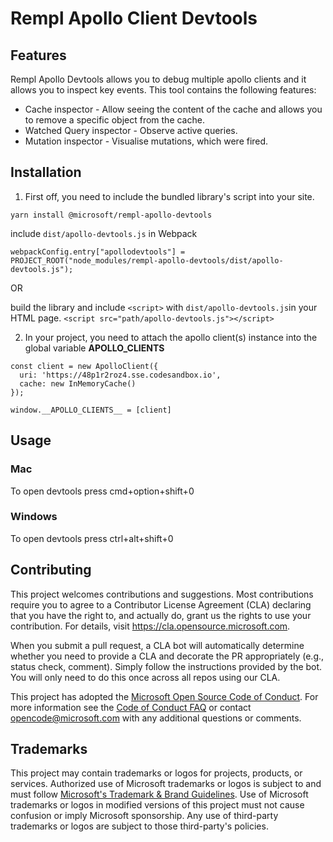 # Rempl Apollo Client Devtools

## Features
Rempl Apollo Devtools allows you to debug multiple apollo clients and it allows you to inspect key events. This tool contains the following features:

- Cache inspector - Allow seeing the content of the cache and allows you to remove a specific object from the cache.
- Watched Query inspector - Observe active queries.
- Mutation inspector - Visualise mutations, which were fired.

## Installation
1. First off, you need to include the bundled library's script into your site.
```
yarn install @microsoft/rempl-apollo-devtools
```
include `dist/apollo-devtools.js` in Webpack
```
webpackConfig.entry["apollodevtools"] = PROJECT_ROOT("node_modules/rempl-apollo-devtools/dist/apollo-devtools.js");
```
OR

build the library and include `<script>` with `dist/apollo-devtools.js`in your HTML page.
`<script src="path/apollo-devtools.js"></script>`

2. In your project, you need to attach the apollo client(s) instance into the global variable __APOLLO_CLIENTS__
```
const client = new ApolloClient({
  uri: 'https://48p1r2roz4.sse.codesandbox.io',
  cache: new InMemoryCache()
});

window.__APOLLO_CLIENTS__ = [client]
```
## Usage
### Mac
To open devtools press cmd+option+shift+0
### Windows 
To open devtools press ctrl+alt+shift+0

## Contributing

This project welcomes contributions and suggestions.  Most contributions require you to agree to a
Contributor License Agreement (CLA) declaring that you have the right to, and actually do, grant us
the rights to use your contribution. For details, visit https://cla.opensource.microsoft.com.

When you submit a pull request, a CLA bot will automatically determine whether you need to provide
a CLA and decorate the PR appropriately (e.g., status check, comment). Simply follow the instructions
provided by the bot. You will only need to do this once across all repos using our CLA.

This project has adopted the [Microsoft Open Source Code of Conduct](https://opensource.microsoft.com/codeofconduct/).
For more information see the [Code of Conduct FAQ](https://opensource.microsoft.com/codeofconduct/faq/) or
contact [opencode@microsoft.com](mailto:opencode@microsoft.com) with any additional questions or comments.

## Trademarks

This project may contain trademarks or logos for projects, products, or services. Authorized use of Microsoft 
trademarks or logos is subject to and must follow 
[Microsoft's Trademark & Brand Guidelines](https://www.microsoft.com/en-us/legal/intellectualproperty/trademarks/usage/general).
Use of Microsoft trademarks or logos in modified versions of this project must not cause confusion or imply Microsoft sponsorship.
Any use of third-party trademarks or logos are subject to those third-party's policies.
